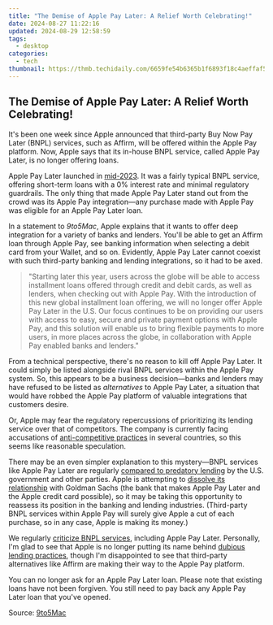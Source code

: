 ```yaml
---
title: "The Demise of Apple Pay Later: A Relief Worth Celebrating!"
date: 2024-08-27 11:22:16
updated: 2024-08-29 12:58:59
tags:
  - desktop
categories:
  - tech
thumbnail: https://thmb.techidaily.com/6659fe54b6365b1f6893f18c4aeffaf5df66ed6e08cee6f612c187a5f5545374.jpg
---
```


## The Demise of Apple Pay Later: A Relief Worth Celebrating!

It's been one week since Apple announced that third-party Buy Now Pay Later (BNPL) services, such as Affirm, will be offered within the Apple Pay platform. Now, Apple says that its in-house BNPL service, called Apple Pay Later, is no longer offering loans.

 Apple Pay Later launched in [mid-2023](https://extra-tips.techidaily.com/avoiding-common-pitfalls-in-your-search-for-spectacular-pexels-photos/). It was a fairly typical BNPL service, offering short-term loans with a 0% interest rate and minimal regulatory guardrails. The only thing that made Apple Pay Later stand out from the crowd was its Apple Pay integration—any purchase made with Apple Pay was eligible for an Apple Pay Later loan.

 In a statement to _9to5Mac_, Apple explains that it wants to offer deep integration for a variety of banks and lenders. You'll be able to get an Affirm loan through Apple Pay, see banking information when selecting a debit card from your Wallet, and so on. Evidently, Apple Pay Later cannot coexist with such third-party banking and lending integrations, so it had to be axed.

> "Starting later this year, users across the globe will be able to access installment loans offered through credit and debit cards, as well as lenders, when checking out with Apple Pay. With the introduction of this new global installment loan offering, we will no longer offer Apple Pay Later in the U.S. Our focus continues to be on providing our users with access to easy, secure and private payment options with Apple Pay, and this solution will enable us to bring flexible payments to more users, in more places across the globe, in collaboration with Apple Pay enabled banks and lenders."

 From a technical perspective, there's no reason to kill off Apple Pay Later. It could simply be listed alongside rival BNPL services within the Apple Pay system. So, this appears to be a business decision—banks and lenders may have refused to be listed as _alternatives_ to Apple Pay Later, a situation that would have robbed the Apple Pay platform of valuable integrations that customers desire.

 Or, Apple may fear the regulatory repercussions of prioritizing its lending service over that of competitors. The company is currently facing accusations of [anti-competitive practices](https://android-transfer.techidaily.com/in-2024-5-ways-to-move-contacts-from-vivo-s18-to-iphone-131415-drfone-by-drfone-transfer-from-android-transfer-from-android/) in several countries, so this seems like reasonable speculation.

 There may be an even simpler explanation to this mystery—BNPL services like Apple Pay Later are regularly [compared to predatory lending](https://www.mass.gov/news/ag-healey-calls-on-cfpb-to-protect-consumers-from-deceptive-buy-now-pay-later-lenders) by the U.S. government and other parties. Apple is attempting to [dissolve its relationship](https://www.cnbc.com/select/apple-seeks-to-end-its-credit-card-partnership-with-goldman-sachs/) with Goldman Sachs (the bank that makes Apple Pay Later and the Apple credit card possible), so it may be taking this opportunity to reassess its position in the banking and lending industries. (Third-party BNPL services within Apple Pay will surely give Apple a cut of each purchase, so in any case, Apple is making its money.)

 We regularly [criticize BNPL services](https://howto.techidaily.com/stuck-at-android-system-recovery-of-honor-v-purse-fix-it-easily-drfone-by-drfone-fix-android-problems-fix-android-problems/), including Apple Pay Later. Personally, I'm glad to see that Apple is no longer putting its name behind [dubious lending practices](https://audio-shaping.techidaily.com/updated-free-web-based-daws-that-are-changing-music-production-the-top-10-for-2024/), though I'm disappointed to see that third-party alternatives like Affirm are making their way to the Apple Pay platform.

 You can no longer ask for an Apple Pay Later loan. Please note that existing loans have not been forgiven. You still need to pay back any Apple Pay Later loan that you've opened.

 Source: [9to5Mac](https://9to5mac.com/2024/06/17/apple-pay-later-united-states-ending/)

<ins class="adsbygoogle"
     style="display:block"
     data-ad-format="autorelaxed"
     data-ad-client="ca-pub-7571918770474297"
     data-ad-slot="1223367746"></ins>



<ins class="adsbygoogle"
     style="display:block"
     data-ad-client="ca-pub-7571918770474297"
     data-ad-slot="8358498916"
     data-ad-format="auto"
     data-full-width-responsive="true"></ins>
